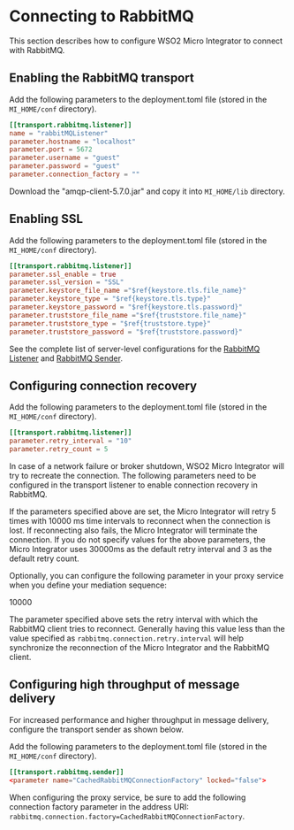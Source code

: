 # Connecting to RabbitMQ

This section describes how to configure WSO2 Micro Integrator to connect with RabbitMQ.

## Enabling the RabbitMQ transport 

Add the following parameters to the deployment.toml file (stored in the `MI_HOME/conf` directory).

```toml
[[transport.rabbitmq.listener]]
name = "rabbitMQListener"
parameter.hostname = "localhost"
parameter.port = 5672
parameter.username = "guest"
parameter.password = "guest"
parameter.connection_factory = ""
```

Download the "amqp-client-5.7.0.jar" and copy it into `MI_HOME/lib` directory.

## Enabling SSL

Add the following parameters to the deployment.toml file (stored in the `MI_HOME/conf` directory).

```toml
[[transport.rabbitmq.listener]]
parameter.ssl_enable = true
parameter.ssl_version = "SSL"
parameter.keystore_file_name ="$ref{keystore.tls.file_name}"
parameter.keystore_type = "$ref{keystore.tls.type}"
parameter.keystore_password = "$ref{keystore.tls.password}"
parameter.truststore_file_name ="$ref{truststore.file_name}"
parameter.truststore_type = "$ref{truststore.type}"
parameter.truststore_password = "$ref{truststore.password}"
```
See the complete list of server-level configurations for the [RabbitMQ Listener](../../../references/config-catalog/#rabbitmq-listener) and [RabbitMQ Sender](../../../references/config-catalog/#rabbitmq-sender).

## Configuring connection recovery

Add the following parameters to the deployment.toml file (stored in the `MI_HOME/conf` directory).

```toml
[[transport.rabbitmq.listener]]
parameter.retry_interval = "10"
parameter.retry_count = 5  
```

In case of a network failure or broker shutdown, WSO2 Micro Integrator will try to recreate the connection. The following parameters need to be configured in the transport listener to enable connection recovery in RabbitMQ.

If the parameters specified above are set, the Micro Integrator will retry 5 times with 10000 ms time intervals to reconnect when the connection is lost. If reconnecting also fails, the Micro Integrator will terminate the connection. If you do not specify values for the above parameters, the Micro Integrator uses 30000ms as the default retry interval and 3 as the default retry count.

Optionally, you can configure the following parameter in your proxy service when you define your mediation sequence:

<parameter name="rabbitmq.server.retry.interval" locked="false">10000</parameter> 

The parameter specified above sets the retry interval with which the RabbitMQ client tries to reconnect. Generally having this value less than the value specified as `rabbitmq.connection.retry.interval` will help synchronize the reconnection of the Micro Integrator and the RabbitMQ client.

## Configuring high throughput of message delivery

For increased performance and higher throughput in message delivery, configure the transport sender as shown below.

Add the following parameters to the deployment.toml file (stored in the `MI_HOME/conf` directory).

```toml
[[transport.rabbitmq.sender]]
<parameter name="CachedRabbitMQConnectionFactory" locked="false">
```
When configuring the proxy service, be sure to add the following connection factory parameter in the address URI: `rabbitmq.connection.factory=CachedRabbitMQConnectionFactory`.